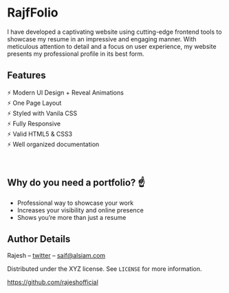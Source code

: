 # RajfFolio
I have developed a captivating website using cutting-edge frontend tools to showcase my resume in an impressive and engaging manner. With meticulous attention to detail and a focus on user experience, my website presents my professional profile in its best form.
<br/>

## Features

⚡️ Modern UI Design + Reveal Animations\
⚡️ One Page Layout\
⚡️ Styled with Vanila CSS\
⚡️ Fully Responsive\
⚡️ Valid HTML5 & CSS3\
⚡️ Well organized documentation

<br/>

## Why do you need a portfolio? ☝️

- Professional way to showcase your work
- Increases your visibility and online presence
- Shows you’re more than just a resume




## Author Details

Rajesh – [twitter](https://twitter.com/cryptokoder) – saif@alsiam.com

Distributed under the XYZ license. See `LICENSE` for more information.

https://github.com/rajeshofficial

<br/>
